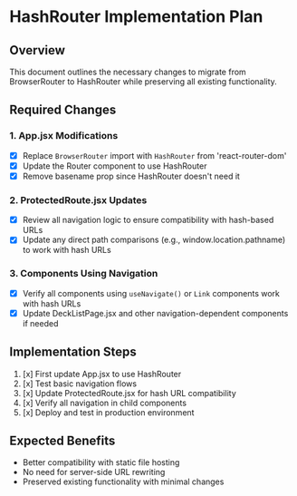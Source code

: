 # HashRouter Implementation Plan

## Overview
This document outlines the necessary changes to migrate from BrowserRouter to HashRouter while preserving all existing functionality.

## Required Changes

### 1. App.jsx Modifications
- [x] Replace `BrowserRouter` import with `HashRouter` from 'react-router-dom'
- [x] Update the Router component to use HashRouter
- [x] Remove basename prop since HashRouter doesn't need it

### 2. ProtectedRoute.jsx Updates
- [x] Review all navigation logic to ensure compatibility with hash-based URLs
- [x] Update any direct path comparisons (e.g., window.location.pathname) to work with hash URLs

### 3. Components Using Navigation
- [x] Verify all components using `useNavigate()` or `Link` components work with hash URLs
- [x] Update DeckListPage.jsx and other navigation-dependent components if needed

## Implementation Steps
1. [x] First update App.jsx to use HashRouter
2. [x] Test basic navigation flows
3. [x] Update ProtectedRoute.jsx for hash URL compatibility
4. [x] Verify all navigation in child components
5. [x] Deploy and test in production environment

## Expected Benefits
- Better compatibility with static file hosting
- No need for server-side URL rewriting
- Preserved existing functionality with minimal changes